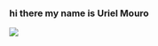 ### hi there my name is Uriel Mouro
![](https://media1.tenor.com/m/MXqz747LftQAAAAC/sigma-flaygel.gif)
